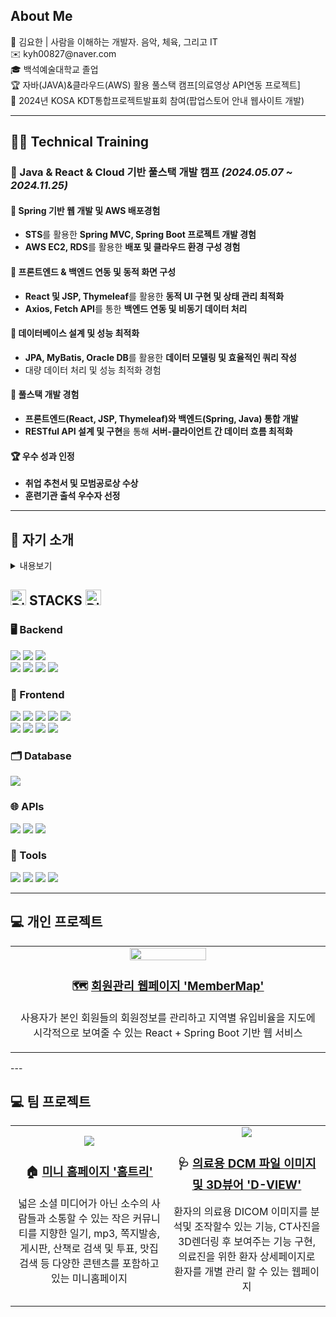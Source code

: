 
 

## About Me
<div>👨 김요한 | 사람을 이해하는 개발자. 음악, 체육, 그리고 IT</div>
<div>✉️ kyh00827@naver.com</div>
<div>🎓 백석예술대학교 졸업</div>
<div>🏆 자바(JAVA)&클라우드(AWS) 활용 풀스택 캠프[의료영상 API연동 프로젝트]</div>
<div>🎤 2024년 KOSA KDT통합프로젝트발표회 참여(팝업스토어 안내 웹사이트 개발)</div>




---

## 👨‍💻 Technical Training  

### 🚀 Java & React & Cloud 기반 풀스택 개발 캠프 *(2024.05.07 ~ 2024.11.25)*  

#### 🔹 Spring 기반 웹 개발 및 AWS 배포경험 
- **STS**를 활용한 **Spring MVC, Spring Boot 프로젝트 개발 경험**  
- **AWS EC2, RDS**를 활용한 **배포 및 클라우드 환경 구성 경험**  

#### 🔹 프론트엔드 & 백엔드 연동 및 동적 화면 구성  
- **React 및 JSP, Thymeleaf**를 활용한 **동적 UI 구현 및 상태 관리 최적화**  
- **Axios, Fetch API**를 통한 **백엔드 연동 및 비동기 데이터 처리**  

#### 🔹 데이터베이스 설계 및 성능 최적화  
- **JPA, MyBatis, Oracle DB**를 활용한 **데이터 모델링 및 효율적인 쿼리 작성**  
- 대량 데이터 처리 및 성능 최적화 경험  

#### 🔹 풀스택 개발 경험  
- **프론트엔드(React, JSP, Thymeleaf)와 백엔드(Spring, Java) 통합 개발**  
- **RESTful API 설계 및 구현**을 통해 **서버-클라이언트 간 데이터 흐름 최적화**  

#### 🏆 우수 성과 인정  
- **취업 추천서 및 모범공로상 수상**  
- **훈련기관 출석 우수자 선정**

---

## 📜 자기 소개
<details>
<summary> 내용보기 </summary>


### 🎵 음악과 피트니스에서 IT까지, 새로운 도전에 대한 끊임없는 탐구  
저는 **실용음악 피아노 전공자**로 음악 레슨, 밴드 세션, 스피닝 강사, 그리고 피트니스 FC로 근무하며 다양한 사람들과 소통하며 문제를 해결해 왔습니다.  
이 과정에서 **커뮤니케이션 능력, 데이터 분석을 통한 의사결정, 고객 중심 사고**를 자연스럽게 익혔습니다.  

피트니스 FC 팀장으로 근무하며 **신규 고객 관리, 재등록률 분석, 매출 데이터 정리** 등의 업무를 **엑셀과 수기 기록에 의존**하던 데이터 관리의 비효율성을 절감했고, 이를 해결할 IT 기술에 관심을 갖게 되었습니다. 특히, **고객 유입 경로 분석, 지역별 매출 비교, 홍보 효과 측정**과 같은 데이터를 활용한 의사결정의 필요성을 절감하며, 직접 해결해 보고 싶다는 열정이 생겼습니다.  

---

### 💡 문제 해결 능력과 빠른 학습력, IT로 이어진 도전  
비전공자로서 IT를 처음 접했지만, 새로운 분야에 대한 도전을 두려워하지 않았습니다.  
독학으로 **Java 기본 문법과 객체지향 개념**을 익히고, 간단한 프로그램을 만들고 오류를 수정해보면서 개발의 재미와 가능성을 느꼈습니다.  
이후 **풀스택 개발자 과정**에 참여하여 **Java, Spring Boot, React, MyBatis, OracleDB, AWS** 등 다양한 기술을 습득하며 실무 프로젝트를 경험했습니다.  

---

### 🚀 실무 프로젝트 경험 
#### ✅ HomeTree 미니홈페이지  
- 회원제 기반의 소규모 커뮤니티 웹 서비스 개발  
- **JWT 인증을 통한 로그인 유지, 방문자 수 카운트, 게시판 사진 업로드, 다이어리 작성 기능, 산책로 검색 및 투표생성, 맛집 검색 기능**  

#### ✅ D-VIEW DICOM 이미지 뷰어  
- 의료용 DICOM 데이터를 시각화하는 3D CT 이미지 뷰어 개발  
- **VTK.js, Cornerstone.js를 활용한 CT 이미지 3D 렌더링 및 데이터 최적화**  

이 과정에서 IT 지식뿐만 아니라, **팀워크, 문제 해결력, 사용자 경험을 고려한 설계**의 중요성을 깊이 이해하게 되었습니다.  

---

### 🎯 커뮤니케이션과 리더십, 개발자로서의 차별화된 강점  
✔ **수업·상담 경험**을 통해 다양한 고객과 원활히 소통하는 능력을 길렀습니다.  
✔ **데이터 기반 사고**를 바탕으로 고객 행동 분석과 서비스 개선 방향을 고민하는 습관이 있습니다.  
✔ **리더십과 팀워크**를 발휘하여 프로젝트 팀원들과 원활한 협업을 이끌어 왔습니다.  

이러한 경험들은 IT 개발자로서 단순히 **코드를 짜는 것**이 아니라, **사용자의 문제를 해결하고 가치를 제공하는 개발**을 하는 데 큰 강점이 될 것이라 생각합니다.  

---

### 💪 개발자로서의 목표와 다짐  
 다양한 경험을 통해 길러온 문제 해결 능력과 빠른 적응력을 살려, IT 분야에서도 **도전적인 문제를 해결하고, 실용적인 서비스를 만드는 개발자**가 되겠습니다.  
팀원들과 협력적인 자세로 적극적으로 소통하며 부족한 부분은 인정하고 기본에 충실하는 **성장하는 개발자**로, 회사와 함께 발전해 나가고 싶습니다.

🚀 **IT 분야에서도 제 강점을 살려 차별화된 개발자가 되겠습니다.**  

---
</details>

  <div>
    <h2>
 <img src="https://raw.githubusercontent.com/Tarikul-Islam-Anik/Animated-Fluent-Emojis/master/Emojis/Smilies/Dizzy.png" alt="Dizzy" width="25" height="25" /> 
      STACKS
      <img src="https://raw.githubusercontent.com/Tarikul-Islam-Anik/Animated-Fluent-Emojis/master/Emojis/Smilies/Dizzy.png" alt="Dizzy" width="25" height="25" />
    </h2>
</div>



  <!-- Server -->
  <h3>🖥️ Backend</h3>
  <div>
    <img src="https://img.shields.io/badge/java-007396?style=for-the-badge&logo=java&logoColor=white">
    <img src="https://img.shields.io/badge/spring boot-6DB33F?style=for-the-badge&logo=springboot&logoColor=white">
    <img src="https://img.shields.io/badge/spring security-6DB33F?style=for-the-badge&logo=springsecurity&logoColor=white">
  </div>
  <div>
    <img src="https://img.shields.io/badge/jpa-6DB33F?style=for-the-badge&logo=jpa&logoColor=white">
    <img src="https://img.shields.io/badge/thymeleaf-005F9E?style=for-the-badge&logo=thymeleaf&logoColor=white">
    <img src="https://img.shields.io/badge/jsp-FFAA33?style=for-the-badge&logo=oracle&logoColor=white">
    <img src="https://img.shields.io/badge/apache tomcat-F8DC75?style=for-the-badge&logo=apachetomcat&logoColor=black">
  </div>

  <!-- Frontend -->
  <h3>🎨 Frontend</h3>
  <div>
    <img src="https://img.shields.io/badge/javascript-F7DF1E?style=for-the-badge&logo=javascript&logoColor=black">
    <img src="https://img.shields.io/badge/react-61DAFB?style=for-the-badge&logo=react&logoColor=black">
    <img src="https://img.shields.io/badge/vue.js-4FC08D?style=for-the-badge&logo=vuedotjs&logoColor=white">
    <img src="https://img.shields.io/badge/redux-764ABC?style=for-the-badge&logo=redux&logoColor=white">
    <img src="https://img.shields.io/badge/nexacro-0071C5?style=for-the-badge&logo=nexacro&logoColor=white">
    


  </div>
  <div>
    <img src="https://img.shields.io/badge/html-E34F26?style=for-the-badge&logo=html5&logoColor=white">
    <img src="https://img.shields.io/badge/css-1572B6?style=for-the-badge&logo=css3&logoColor=white">
    <img src="https://img.shields.io/badge/bootstrap-7952B3?style=for-the-badge&logo=bootstrap&logoColor=white">
    <img src="https://img.shields.io/badge/jquery-0769AD?style=for-the-badge&logo=jquery&logoColor=white">
  </div>
    <!-- Database -->
 <h3>
    <h3>🗂️ Database</h3>
    <div>
      <img src="https://img.shields.io/badge/oracle-F80000?style=for-the-badge&logo=oracle&logoColor=white">
    </div>
  </h3>
  
<!-- API -->
  <h3>🌐 APIs</h3>
  <div>
    <img src="https://img.shields.io/badge/naver maps-03C75A?style=for-the-badge&logo=naver&logoColor=white">
    <img src="https://img.shields.io/badge/kakao address API-FFCD00?style=for-the-badge&logo=kakaotalk&logoColor=black">
    <img src="https://img.shields.io/badge/hugging face-FF7B00?style=for-the-badge&logo=huggingface&logoColor=white">
  </div>
  

  <h3>🔧 Tools</h3>
  <div>
    <img src="https://img.shields.io/badge/AWS-%23FF9900.svg?style=for-the-badge&logo=amazon-web-services&logoColor=white">
    <img src="https://img.shields.io/badge/git-F05032?style=for-the-badge&logo=git&logoColor=white">
    <img src="https://img.shields.io/badge/github-181717?style=for-the-badge&logo=github&logoColor=white">
    <img src="https://img.shields.io/badge/vs code-007ACC?style=for-the-badge&logo=visualstudiocode&logoColor=white">
  </div>


---
## 💻 개인 프로젝트
<table>
  <tr>
    <td align="center" width="50%">
     <a href="https://github.com/Zionoi/MemberMap"> <img src="https://github.com/user-attachments/assets/647ac244-fdc9-4b6e-9c95-fd73461c72d5" width="50%" height="50%"></a>
      <h3>🗺️ <a href="https://github.com/Zionoi/MemberMap">회원관리 웹페이지 'MemberMap'</a></h3>
      <p>사용자가 본인 회원들의 회원정보를 관리하고 지역별 유입비율을 지도에 시각적으로 보여줄 수 있는 React + Spring Boot 기반 웹 서비스
  </p>
  </tr>
</table>
---

## 💻 팀 프로젝트
<table>
  <tr>
    <td align="center" width="50%">
     <a href="https://github.com/Zionoi/ProjectTeam5"> <img src="https://github.com/user-attachments/assets/71657792-6101-43ec-afe7-4a871c46a5a0"></a>
      <h3>🏠 <a href="https://github.com/Zionoi/ProjectTeam5">미니 홈페이지 '홈트리'</a></h3>
      <p>넓은 소셜 미디어가 아닌 소수의 사람들과 소통할 수 있는 작은 커뮤니티를 지향한 일기, mp3, 쪽지발송, 게시판, 산책로 검색 및 투표, 맛집검색 등 다양한 콘텐츠를 포함하고 있는 미니홈페이지
  </p>
    </td>
    <td align="center" width="50%">
     <a href="https://github.com/Zionoi/FinalProjectTeam5"> <img src="https://github.com/user-attachments/assets/192cca35-6a91-4baf-977a-c7114a184d1d"></a>
      <h3>🩺 <a href="https://github.com/Zionoi/FinalProjectTeam5">의료용 DCM 파일 이미지 및 3D뷰어 'D-VIEW'</a></h3>
      <p> 환자의 의료용 DICOM 이미지를 분석및 조작할수 있는 기능, CT사진을 3D렌더링 후 보여주는 기능 구현, 의료진을 위한 환자 상세페이지로 환자를 개별 관리 할 수 있는 웹페이지</p>
    </td>
  </tr>
</table>



